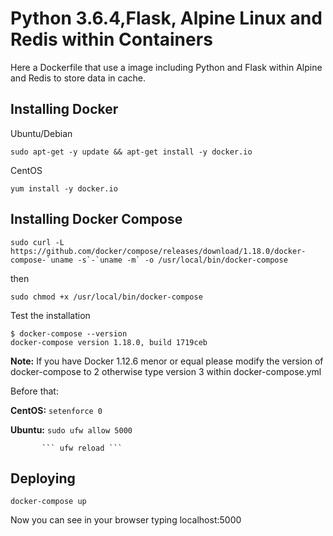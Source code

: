 # Python 3.6.4,Flask, Alpine Linux and Redis within Containers

Here a Dockerfile that use a image including Python and Flask within Alpine and Redis to store data in cache. 

## Installing Docker

Ubuntu/Debian

```
sudo apt-get -y update && apt-get install -y docker.io
```

CentOS

```
yum install -y docker.io
```


## Installing Docker Compose

```
sudo curl -L https://github.com/docker/compose/releases/download/1.18.0/docker-compose-`uname -s`-`uname -m` -o /usr/local/bin/docker-compose
```

then

```
sudo chmod +x /usr/local/bin/docker-compose
```

Test the installation

```
$ docker-compose --version
docker-compose version 1.18.0, build 1719ceb
```



**Note:** If you have Docker 1.12.6 menor or equal  please modify the version of docker-compose to 2 otherwise type version 3 within docker-compose.yml 


Before that:

**CentOS:**  ``` setenforce 0 ```

**Ubuntu:** ```sudo ufw allow 5000 ```
           

           ``` ufw reload ```

## Deploying

```
docker-compose up
```

Now you can see in your browser typing localhost:5000 


